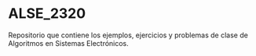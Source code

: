 # ALSE_2320
Repositorio que contiene los ejemplos, ejercicios y problemas de clase de Algoritmos en Sistemas Electrónicos.
